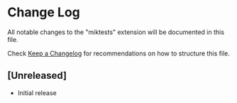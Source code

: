 # Change Log
All notable changes to the "miktests" extension will be documented in this file.

Check [Keep a Changelog](http://keepachangelog.com/) for recommendations on how to structure this file.

## [Unreleased]
- Initial release